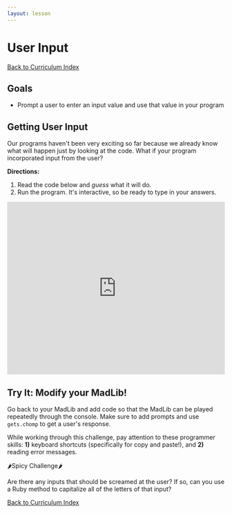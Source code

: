 ```yaml
---
layout: lesson
---
```


# User Input

<a href="../">Back to Curriculum Index</a>

## Goals

- Prompt a user to enter an input value and use that value in your program

## Getting User Input

Our programs haven't been very exciting so far because we already know what will happen just by looking at the code. What if your program incorporated input from the user?

**Directions:**

1. Read the code below and *guess* what it will do.
2. Run the program. It's interactive, so be ready to type in your answers. 

<iframe height="400px" width="100%" src="https://repl.it/@turingschool/ColdPowderblueMeasurements?lite=true" scrolling="no" frameborder="no" allowtransparency="true" allowfullscreen="true" sandbox="allow-forms allow-pointer-lock allow-popups allow-same-origin allow-scripts allow-modals"></iframe>

<div class="try-it-new">
  <h2>Try It: Modify your MadLib!</h2>
  <p>Go back to your MadLib and add code so that the MadLib can be played repeatedly through the console. Make sure to add prompts and use <code>gets.chomp</code> to get a user's response.</p>
  <p>While working through this challenge, pay attention to these programmer skills: <b>1)</b> keyboard shortcuts (specifically for copy and paste!), and <b>2)</b> reading error messages.</p>

  <div class="spicy-container">
    <p class="spicy-click">🌶Spicy Challenge🌶</p>
    <div class="spicy-toggle">
    <p>Are there any inputs that should be screamed at the user? If so, can you use a Ruby method to capitalize all of the letters of that input?</p>
    </div>
  </div>
</div>

<a href="../">Back to Curriculum Index</a>
